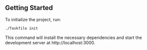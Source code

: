 ## Getting Started

To initialize the project, run:

```bash
./Taskfile init
```

This command will install the necessary dependencies and start the development server at http://localhost:3000.